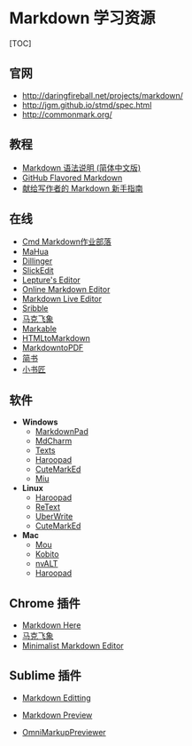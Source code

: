 # Markdown 学习资源

[TOC]

## 官网
- http://daringfireball.net/projects/markdown/
- http://jgm.github.io/stmd/spec.html
- http://commonmark.org/


## 教程
- [Markdown 语法说明 (简体中文版)][1] 
- [GitHub Flavored Markdown][2]
- [献给写作者的 Markdown 新手指南][3]


## 在线
- [Cmd Markdown作业部落][4]
- [MaHua][5]
- [Dillinger][6]
- [SlickEdit][7]
- [Lepture's Editor][8]
- [Online Markdown Editor][9]
- [Markdown Live Editor][10]
- [Sribble][11]
- [马克飞象][12]
- [Markable][13]
- [HTMLtoMarkdown][14]
- [MarkdowntoPDF][15]
- [简书][16]
- [小书匠][17]

## 软件
- **Windows**
    - [MarkdownPad][18]
    - [MdCharm][19]
    - [Texts][20]
    - [Haroopad][21]
    - [CuteMarkEd][22]
    - [Miu][23]
- **Linux**
    - [Haroopad][24]
    - [ReText][25]
    - [UberWrite][26]
    - [CuteMarkEd][27]
- **Mac**
    - [Mou][28]
    - [Kobito][29]
    - [nvALT][30]
    - [Haroopad][31]

## Chrome 插件
- [Markdown Here][32]
- [马克飞象][33]
- [Minimalist Markdown Editor][34]

## Sublime 插件
- [Markdown Editting][35]
- [Markdown Preview][36]
- [OmniMarkupPreviewer][37]


  [1]: http://wowubuntu.com/markdown/
  [2]: https://help.github.com/articles/github-flavored-markdown/
  [3]: http://www.jianshu.com/p/q81RER
  [4]: https://www.zybuluo.com
  [5]: http://mahua.jser.me/
  [6]: http://dillinger.io/
  [7]: https://stackedit.io/
  [8]: http://lab.lepture.com/editor/
  [9]: http://www.ctrlshift.net/project/markdowneditor/
  [10]: http://jrmoran.com/playground/markdown-live-editor/
  [11]: http://www.tryscribble.com/
  [12]: http://maxiang.info/
  [13]: http://markable.in/
  [14]: http://domchristie.github.io/to-markdown/
  [15]: http://www.markdowntopdf.com/
  [16]: http://jianshu.io/
  [17]: http://markdown.xiaoshujiang.com/
  [18]: http://www.markdownpad.com/
  [19]: http://www.mdcharm.com/
  [20]: http://www.texts.io/
  [21]: http://pad.haroopress.com/user.html
  [22]: http://cloose.github.io/CuteMarkEd/
  [23]: https://github.com/0x142857/Miu
  [24]: http://pad.haroopress.com/user.html
  [25]: http://sourceforge.net/p/retext/home/ReText/
  [26]: http://uberwriter.wolfvollprecht.de/
  [27]: http://cloose.github.io/CuteMarkEd/
  [28]: http://mouapp.com/
  [29]: http://kobito.qiita.com/
  [30]: http://brettterpstra.com/projects/nvalt/
  [31]: http://pad.haroopress.com/user.html
  [32]: https://chrome.google.com/webstore/detail/minimalist-markdown-edito/pghodfjepegmciihfhdipmimghiakcjf
  [33]: https://chrome.google.com/webstore/detail/minimalist-markdown-edito/pghodfjepegmciihfhdipmimghiakcjf
  [34]: https://chrome.google.com/webstore/detail/minimalist-markdown-edito/pghodfjepegmciihfhdipmimghiakcjf
  [35]: https://sublime.wbond.net/packages/MarkdownEditingdfjepegmciihfhdipmimghiakcjf
  [36]: https://sublime.wbond.net/packages/Markdown%20Preview
  [37]: https://sublime.wbond.net/packages/OmniMarkupPreviewer